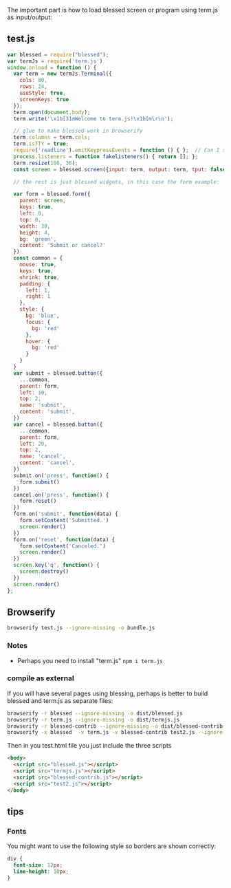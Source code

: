 The important part is how to load blessed screen or program using term.js as input/output:

## test.js

```js
var blessed = require("blessed");
var termJs = require('term.js')
window.onload = function () {
  var term = new termJs.Terminal({
    cols: 80,
    rows: 24,
    useStyle: true,
    screenKeys: true
  });
  term.open(document.body);
  term.write('\x1b[31mWelcome to term.js!\x1b[m\r\n');

  // glue to make blessed work in browserify
  term.columns = term.cols;
  term.isTTY = true;
  require('readline').emitKeypressEvents = function () { };  // Can I side-affect a module this way? Apparently.
  process.listeners = function fakelisteners() { return []; };
  term.resize(100, 36);
  const screen = blessed.screen({input: term, output: term, tput: false})

  // the rest is just blessed widgets, in this case the form example:

  var form = blessed.form({
    parent: screen,
    keys: true,
    left: 0,
    top: 0,
    width: 30,
    height: 4,
    bg: 'green',
    content: 'Submit or cancel?'
  })
  const common = {
    mouse: true,
    keys: true,
    shrink: true,
    padding: {
      left: 1,
      right: 1
    },
    style: {
      bg: 'blue',
      focus: {
        bg: 'red'
      },
      hover: {
        bg: 'red'
      }
    }
  }
  var submit = blessed.button({
    ...common,
    parent: form,
    left: 10,
    top: 2,
    name: 'submit',
    content: 'submit',
  })
  var cancel = blessed.button({
    ...common,
    parent: form,
    left: 20,
    top: 2,
    name: 'cancel',
    content: 'cancel',
  })
  submit.on('press', function() {
    form.submit()
  })
  cancel.on('press', function() {
    form.reset()
  })
  form.on('submit', function(data) {
    form.setContent('Submitted.')
    screen.render()
  })
  form.on('reset', function(data) {
    form.setContent('Canceled.')
    screen.render()
  })
  screen.key('q', function() {
    screen.destroy()
  })
  screen.render()
};

```

## Browserify

```sh
browserify test.js --ignore-missing -o bundle.js
```

### Notes

 * Perhaps you need to install "term.js"  `npm i term.js`

### compile as external

If you will have several pages using blessing, perhaps is better to build blessed and term.js as separate files: 


```sh
browserify -r blessed --ignore-missing -o dist/blessed.js
browserify -r term.js --ignore-missing -o dist/termjs.js
browserify -r blessed-contrib --ignore-missing -o dist/blessed-contrib.js
browserify -x blessed  -x term.js -x blessed-contrib test2.js --ignore-missing -o dist/test2.js
```

Then in you test.html file you just include the three scripts

```html
<body>
  <script src="blessed.js"></script>
  <script src="termjs.js"></script>
  <script src="blessed-contrib.js"></script>
  <script src="test2.js"></script>
</body>
```

## tips

### Fonts

You might want to use the following style so borders are shown correctly: 

```css
div {
  font-size: 12px;
  line-height: 10px;
}
```